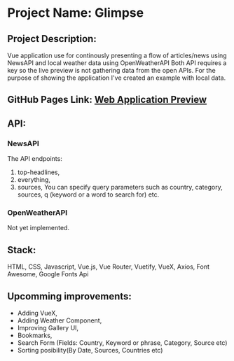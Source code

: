 # Project Name: Glimpse

## Project Description:

Vue application use for continously presenting a flow of articles/news using NewsAPI and local weather data using OpenWeatherAPI
Both API requires a key so the live preview is not gathering data from the open APIs.
For the purpose of showing the application I've created an example with local data.

## GitHub Pages Link: [Web Application Preview](https://pavelescuvictor.github.io/Glimpse/)

## API: 

### NewsAPI

  The API endpoints: 
  1. top-headlines,
  2. everything,
  3. sources,
  You can specify query parameters such as country, category, sources, q (keyword or a word to search for) etc.
  
### OpenWeatherAPI

  Not yet implemented.
  
## Stack: 

HTML, CSS, Javascript, Vue.js, Vue Router, Vuetify, VueX, Axios, Font Awesome, Google Fonts Api

## Upcomming improvements: 

- Adding VueX,
- Adding Weather Component,
- Improving Gallery UI,
- Bookmarks,
- Search Form (Fields: Country, Keyword or phrase, Category, Source etc)
- Sorting posibility(By Date, Sources, Countries etc)


